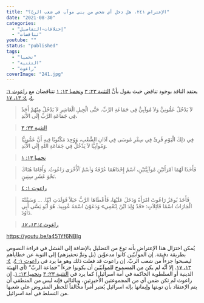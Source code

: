 ```yaml
---
title: "الإعتراض ٢٤١، هل دخل أي شخص من بني موآب في شعب الربّ؟"
date: "2021-08-30"
categories: 
  - "إختلافات-التفاصيل"
  - "تناقضات"
youtube: ""
status: "published"
tags: 
  - "نحميا"
  - "التثنية"
  - "راعوث"
coverImage: "241.jpg"
---
```


يعتقد الناقد بوجود تناقض حيث يقول بأنَّ [التثنية ٢٣: ٣](https://my.bible.com/bible/101/DEU.23.3) و[نحميا ١٣: ١](https://my.bible.com/bible/101/NEH.13.1) تتناقضان مع [راعوث ١: ٤](https://my.bible.com/bible/101/RUT.1.4)، [٤: ١٣، ١٧](https://my.bible.com/bible/101/RUT.4.13-17).

> لاَ يَدْخُلْ عَمُّونِيٌّ وَلاَ مُوآبِيٌّ فِي جَمَاعَةِ الرَّبِّ. حَتَّى الْجِيلِ الْعَاشِرِ لاَ يَدْخُلْ مِنْهُمْ أَحَدٌ فِي جَمَاعَةِ الرَّبِّ إِلَى الأَبَدِ،

> [التثنية ٢٣: ٣](https://my.bible.com/bible/101/DEU.23.3)

> فِي ذلِكَ الْيَوْمِ قُرِئَ فِي سِفْرِ مُوسَى فِي آذَانِ الشَّعْبِ، وَوُجِدَ مَكْتُوبًا فِيهِ أَنَّ عَمُّونِيًّا وَمُوآبِيًّا لاَ يَدْخُلُ فِي جَمَاعَةِ اللهِ إِلَى الأَبَدِ.

> [نحميا ١٣: ١](https://my.bible.com/bible/101/NEH.13.1)

> فَأَخَذَا لَهُمَا ٱمْرَأَتَيْنِ مُوآبِيَّتَيْنِ، ٱسْمُ إِحْدَاهُمَا عُرْفَةُ وَٱسْمُ ٱلْأُخْرَى رَاعُوثُ. وَأَقَامَا هُنَاكَ نَحْوَ عَشَرِ سِنِينٍ.

> [راعوث ١: ٤](https://my.bible.com/bible/101/RUT.1.4)

> فَأَخَذَ بُوعَزُ رَاعُوثَ امْرَأَةً وَدَخَلَ عَلَيْهَا، فَأَعْطَاهَا الرَّبُّ حَبَلاً فَوَلَدَتِ ابْنًا. … وَسَمَّتْهُ الْجَارَاتُ اسْمًا قَائِلاَتٍ: «قَدْ وُلِدَ ابْنٌ لِنُعْمِي» وَدَعَوْنَ اسْمَهُ عُوبِيدَ. هُوَ أَبُو يَسَّى أَبِي دَاوُدَ.

> [راعوث _٤: ١٣، ١٧_](https://my.bible.com/bible/101/RUT.4.13-17)

https://youtu.be/a451Yf6NBIg

يُمكن اختزال هذا الإعتراض بأنه توع من التضليل بالإضافة إلى الفشل في قراءة النصوص بطريقة دقيقة. إن الموآبيّين كانوا مدعوِّين (بل وتمَّ تحفيزهم) إلى التوبة عن خطاياهم ليصبحوا جزءاً من شعب الربّ. إن راعوث قد فعلت ذلك وهو ما يرد في [راعوث ١: ٤](https://my.bible.com/bible/101/RUT.1.4)، [٤: ١٣، ١٧](https://my.bible.com/bible/101/RUT.4.13-17). إلا أنَّه لم يكن من المسموح للموآبيّين أن يكونوا جزءاً ”جماعة الربّ“ (أي الهيئة الدينية أو السلطوية الحاكمة في أمة اسرائيل) كما يرد في [التثنية ٢٣: ٣](https://my.bible.com/bible/101/DEU.23.3) و[نحميا ١٣: ١](https://my.bible.com/bible/101/NEH.13.1). إن راعوث لم تكن ضمن أي من المجموعتين الأخيرتين، وبالتالي فإنه ليس من المنطقي أن يتم الإعتقاد بأن توبتها وإيمانها بإله اسرائيل يُعتبر أمراً مخُالفاً للحظر المفروض على شعبها من التسلط في أمة اسرائيل.
